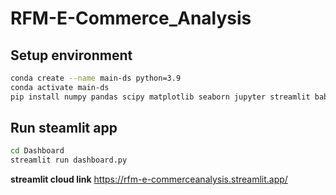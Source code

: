# RFM-E-Commerce_Analysis
## Setup environment
```bash
conda create --name main-ds python=3.9
conda activate main-ds
pip install numpy pandas scipy matplotlib seaborn jupyter streamlit babel plotly
```

## Run steamlit app
```bash
cd Dashboard
streamlit run dashboard.py
```
**streamlit cloud link**
https://rfm-e-commerceanalysis.streamlit.app/
